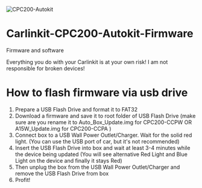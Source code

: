 ![CPC200-Autokit](https://user-images.githubusercontent.com/77226199/181074060-0dbf9bb6-dfd6-44b0-99d4-a1954c08e868.png)
# Carlinkit-CPC200-Autokit-Firmware
Firmware and software

Everything you do with your Carlinkit is at your own risk! I am not responsible for broken devices!

# How to flash firmware via usb drive
1. Prepare a USB Flash Drive and format it to FAT32
2. Download a firmware and save it to root folder of USB Flash Drive (make sure are you rename it to Auto_Box_Update.img for CPC200-CCPW OR A15W_Update.img for CPC200-CCPA )
3. Connect box to a USB Wall Power Outlet/Charger. Wait for the solid red light. (You can use the USB port of car, but it's not recommended)
4. Insert the USB Flash Drive into box and wait at least 3-4 minutes while the device being updated (You will see alternative Red Light and Blue Light on the device and finally it stays Red)
6. Then unplug the box from the USB Wall Power Outlet/Charger and remove the USB Flash Drive from box
7. Profit!
